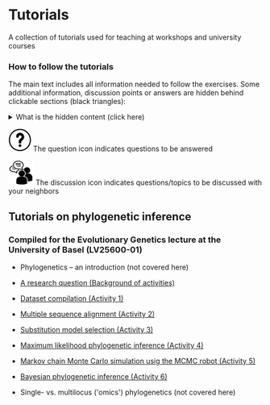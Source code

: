 # Tutorials

A collection of tutorials used for teaching at workshops and university courses

### How to follow the tutorials

The main text includes all information needed to follow the exercises. Some additional information, discussion points or answers are hidden behind clickable sections (black triangles):

 <details>
  <summary>What is the hidden content (click here)</summary>  
  
--------

* "**Further background**" contains additional information to deepen the understanding, including links to publications and videos
* "**Optional**" are either further exercises that can be done for additional practice or alternative commands for locally installed software
* "**Answer**" or "**Hint"/"Help**": include hints or answers to a question. Please <ins>only</ins> read if you really don't know what to do, if you can not find an answer, or after you have answered the question.
* "**Discussion points**" can help to start a discussion

--------
</details>

![](./img/question_icon.png) The question icon indicates questions to be answered

![](./img/discussion_icon.png) The discussion icon indicates questions/topics to be discussed with your neighbors


## Tutorials on phylogenetic inference
### Compiled for the Evolutionary Genetics lecture at the University of Basel (LV25600-01)


* Phylogenetics – an introduction (not covered here)

* [A research question (Background of activities)](./reserach_question/)

* [Dataset compilation (Activity 1)](./dataset_compilation/README.md)

* [Multiple sequence alignment (Activity 2)](./multiple_sequence_alignment/README.md)

* [Substitution model selection (Activity 3)](./substitution_model_selection/README.md)

* [Maximum likelihood phylogenetic inference (Activity 4)](./maximum_likelihood_phylogenetic_inf/README.md)

* [Markov chain Monte Carlo simulation usig the MCMC robot (Activity 5)](./mcmc_robot/README.md)

* [Bayesian phylogenetic inference (Activity 6)](./bayesian_phylogenetic_inference/README.md)

* Single- vs. multilocus ('omics') phylogenetics (not covered here)
